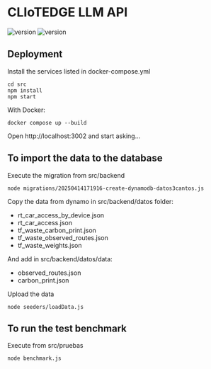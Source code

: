 # CLIoTEDGE LLM API

![version](https://img.shields.io/badge/node-v20.15.0-green)
![version](https://img.shields.io/badge/PostgreSQL-v17.0-blue)



## Deployment 

Install the services listed in docker-compose.yml
```
cd src
npm install
npm start
````

With Docker:
```
docker compose up --build
```

Open http://localhost:3002 and start asking...


## To import the data to the database

Execute the migration from src/backend
```
node migrations/20250414171916-create-dynamodb-datos3cantos.js
```

Copy the data from dynamo in src/backend/datos folder:

- rt_car_access_by_device.json
- rt_car_access.json
- tf_waste_carbon_print.json
- tf_waste_observed_routes.json
- tf_waste_weights.json

And add in src/backend/datos/data:
- observed_routes.json
- carbon_print.json


Upload the data
```	
node seeders/loadData.js
```	

## To run the test benchmark
Execute from src/pruebas
```
node benchmark.js
```
